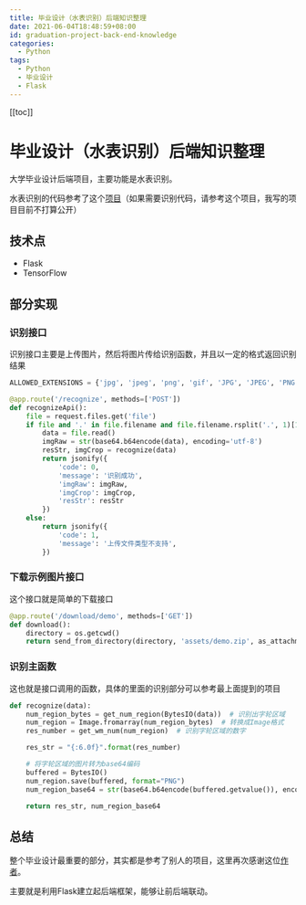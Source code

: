 ```yaml
---
title: 毕业设计（水表识别）后端知识整理
date: 2021-06-04T18:48:59+08:00
id: graduation-project-back-end-knowledge
categories:
  - Python
tags:
  - Python
  - 毕业设计
  - Flask
---
```


[[toc]]

# 毕业设计（水表识别）后端知识整理

大学毕业设计后端项目，主要功能是水表识别。

水表识别的代码参考了这个[项目](https://github.com/Denstiny2017/WaterMeter)（如果需要识别代码，请参考这个项目，我写的项目目前不打算公开）

## 技术点

- Flask
- TensorFlow

## 部分实现

### 识别接口

识别接口主要是上传图片，然后将图片传给识别函数，并且以一定的格式返回识别结果

```python
ALLOWED_EXTENSIONS = {'jpg', 'jpeg', 'png', 'gif', 'JPG', 'JPEG', 'PNG', 'GIF'}

@app.route('/recognize', methods=['POST'])
def recognizeApi():
    file = request.files.get('file')
    if file and '.' in file.filename and file.filename.rsplit('.', 1)[1] in ALLOWED_EXTENSIONS:
        data = file.read()
        imgRaw = str(base64.b64encode(data), encoding='utf-8')
        resStr, imgCrop = recognize(data)
        return jsonify({
            'code': 0,
            'message': '识别成功',
            'imgRaw': imgRaw,
            'imgCrop': imgCrop,
            'resStr': resStr
        })
    else:
        return jsonify({
            'code': 1,
            'message': '上传文件类型不支持',
        })
```

### 下载示例图片接口

这个接口就是简单的下载接口

```python
@app.route('/download/demo', methods=['GET'])
def download():
    directory = os.getcwd()
    return send_from_directory(directory, 'assets/demo.zip', as_attachment=True)
```

### 识别主函数

这也就是接口调用的函数，具体的里面的识别部分可以参考最上面提到的项目

```python
def recognize(data):
    num_region_bytes = get_num_region(BytesIO(data))  # 识别出字轮区域
    num_region = Image.fromarray(num_region_bytes)  # 转换成Image格式
    res_number = get_wm_num(num_region)  # 识别字轮区域的数字

    res_str = "{:6.0f}".format(res_number)

    # 将字轮区域的图片转为base64编码
    buffered = BytesIO()
    num_region.save(buffered, format="PNG")
    num_region_base64 = str(base64.b64encode(buffered.getvalue()), encoding='utf-8')

    return res_str, num_region_base64
```

## 总结

整个毕业设计最重要的部分，其实都是参考了别人的项目，这里再次感谢这位[作者](https://github.com/Denstiny2017)。

主要就是利用Flask建立起后端框架，能够让前后端联动。
